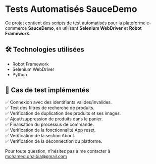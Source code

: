 # Tests Automatisés SauceDemo  

Ce projet contient des scripts de test automatisés pour la plateforme e-commerce **SauceDemo**, en utilisant **Selenium WebDriver** et **Robot Framework**.  

## 🛠 Technologies utilisées  
- Robot Framework  
- Selenium WebDriver  
- Python  

## 📌 Cas de test implémentés  
✅ Connexion avec des identifiants valides/invalides.            
✅ Test des filtres de recherche de produits.          
✅ Verification de duplication des produits et ses images.          
✅ Ajout/suppression de produits dans le panier.             
✅ Finalisation du processus de commande.          
✅ Verification de la fonctionnalité App reset.          
✅ Verification de la section About.          
✅ Verification de la déconnection du platforme.           

Pour toute question, n’hésitez pas à me contacter à mohamed.dhaibia@gmail.com
